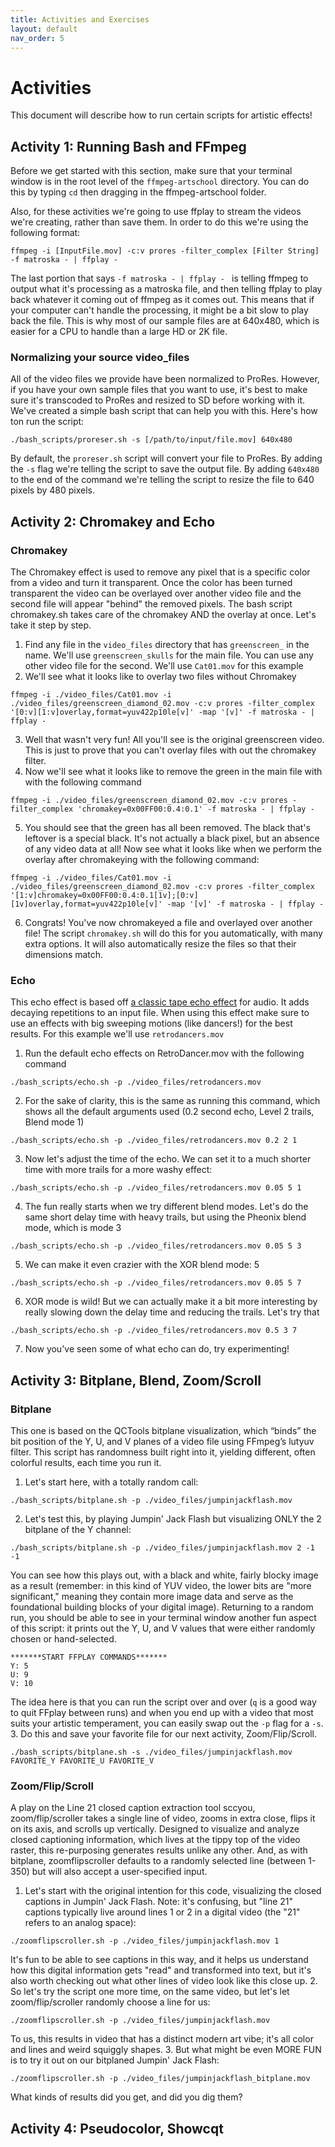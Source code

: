 ```yaml
---
title: Activities and Exercises
layout: default
nav_order: 5
---
```


# Activities

This document will describe how to run certain scripts for artistic effects!

## Activity 1: Running Bash and FFmpeg

Before we get started with this section, make sure that your terminal window is in the root level of the `ffmpeg-artschool` directory. You can do this by typing `cd` then dragging in the ffmpeg-artschool folder.

Also, for these activities we're going to use ffplay to stream the videos we're creating, rather than save them. In order to do this we're using the following format:

```
ffmpeg -i [InputFile.mov] -c:v prores -filter_complex [Filter String] -f matroska - | ffplay -
```

The last portion that says `-f matroska - | ffplay - ` is telling ffmpeg to output what it's processing as a matroska file, and then telling ffplay to play back whatever it coming out of ffmpeg as it comes out. This means that if your computer can't handle the processing, it might be a bit slow to play back the file. This is why most of our sample files are at 640x480, which is easier for a CPU to handle than a large HD or 2K file.

### Normalizing your source video_files
All of the video files we provide have been normalized to ProRes. However, if you have your own sample files that you want to use, it's best to make sure it's transcoded to ProRes and resized to SD before working with it. We've created a simple bash script that can help you with this. Here's how ton run the script:
```
./bash_scripts/proreser.sh -s [/path/to/input/file.mov] 640x480
```
By default, the `proreser.sh` script will convert your file to ProRes. By adding the `-s` flag we're telling the script to save the output file. By adding `640x480` to the end of the command we're telling the script to resize the file to 640 pixels by 480 pixels.

## Activity 2: Chromakey and Echo

### Chromakey
The Chromakey effect is used to remove any pixel that is a specific color from a video and turn it transparent. Once the color has been turned transparent the video can be overlayed over another video file and the second file will appear "behind" the removed pixels. The bash script chromakey.sh takes care of the chromakey AND the overlay at once. Let's take it step by step.

1. Find any file in the `video_files` directory that has `greenscreen_` in the name. We'll use `greenscreen_skulls` for the main file. You can use any other video file for the second. We'll use `Cat01.mov` for this example
2. We'll see what it looks like to overlay two files without Chromakey
```
ffmpeg -i ./video_files/Cat01.mov -i ./video_files/greenscreen_diamond_02.mov -c:v prores -filter_complex '[0:v][1:v]overlay,format=yuv422p10le[v]' -map '[v]' -f matroska - | ffplay -
```
3. Well that wasn't very fun! All you'll see is the original greenscreen video. This is just to prove that you can't overlay files with out the chromakey filter.
4. Now we'll see what it looks like to remove the green in the main file with with the following command
```
ffmpeg -i ./video_files/greenscreen_diamond_02.mov -c:v prores -filter_complex 'chromakey=0x00FF00:0.4:0.1' -f matroska - | ffplay -
```
5. You should see that the green has all been removed. The black that's leftover is a special black. It's not actually a black pixel, but an absence of any video data at all! Now see what it looks like when we perform the overlay after chromakeying with the following command:
```
ffmpeg -i ./video_files/Cat01.mov -i ./video_files/greenscreen_diamond_02.mov -c:v prores -filter_complex '[1:v]chromakey=0x00FF00:0.4:0.1[1v];[0:v][1v]overlay,format=yuv422p10le[v]' -map '[v]' -f matroska - | ffplay -
```
6. Congrats! You've now chromakeyed a file and overlayed over another file! The script `chromakey.sh` will do this for you automatically, with many extra options. It will also automatically resize the files so that their dimensions match.

### Echo
This echo effect is based off [a classic tape echo effect](https://www.youtube.com/watch?v=y3Whi-g-0A0) for audio. It adds decaying repetitions to an input file. When using this effect make sure to use an effects with big sweeping motions (like dancers!) for the best results. For this example we'll use `retrodancers.mov`

1. Run the default echo effects on RetroDancer.mov with the following command
```
./bash_scripts/echo.sh -p ./video_files/retrodancers.mov
```

2. For the sake of clarity, this is the same as running this command, which shows all the default arguments used (0.2 second echo, Level 2 trails, Blend mode 1)
```
./bash_scripts/echo.sh -p ./video_files/retrodancers.mov 0.2 2 1
```
3. Now let's adjust the time of the echo. We can set it to a much shorter time with more trails for a more washy effect:
```
./bash_scripts/echo.sh -p ./video_files/retrodancers.mov 0.05 5 1
```
4. The fun really starts when we try different blend modes. Let's do the same short delay time with heavy trails, but using the Pheonix blend mode, which is mode 3
```
./bash_scripts/echo.sh -p ./video_files/retrodancers.mov 0.05 5 3
```
5. We can make it even crazier with the XOR blend mode: 5
```
./bash_scripts/echo.sh -p ./video_files/retrodancers.mov 0.05 5 7
```
6. XOR mode is wild! But we can actually make it a bit more interesting by really slowing down the delay time and reducing the trails. Let's try that
```
./bash_scripts/echo.sh -p ./video_files/retrodancers.mov 0.5 3 7
```
7. Now you've seen some of what echo can do, try experimenting!

## Activity 3: Bitplane, Blend, Zoom/Scroll

### Bitplane
This one is based on the QCTools bitplane visualization, which “binds” the bit position of the Y, U, and V planes of a video file using FFmpeg’s lutyuv filter. This script has  randomness built right into it, yielding different, often colorful results, each time you run it.

1. Let's start here, with a totally random call:
```
./bash_scripts/bitplane.sh -p ./video_files/jumpinjackflash.mov
```
2. Let's test this, by playing Jumpin' Jack Flash but visualizing ONLY the 2 bitplane of the Y channel:
```
./bash_scripts/bitplane.sh -p ./video_files/jumpinjackflash.mov 2 -1 -1
```
You can see how this plays out, with a black and white, fairly blocky image as a result (remember: in this kind of YUV video, the lower bits are "more significant," meaning they contain more image data and serve as the foundational building blocks of your digital image).
Returning to a random run, you should be able to see in your terminal window another fun aspect of this script: it prints out the Y, U, and V values that were either randomly chosen or hand-selected.
```
*******START FFPLAY COMMANDS*******
Y: 5
U: 9
V: 10
```
The idea here is that you can run the script over and over (`q` is a good way to quit FFplay between runs) and when you end up with a video that most suits your artistic temperament, you can easily swap out the `-p` flag for a `-s`.
3. Do this and save your favorite file for our next activity, Zoom/Flip/Scroll.
```
./bash_scripts/bitplane.sh -s ./video_files/jumpinjackflash.mov FAVORITE_Y FAVORITE_U FAVORITE_V
```

### Zoom/Flip/Scroll
A play on the Line 21 closed caption extraction tool sccyou, zoom/flip/scroller takes a single line of video, zooms in extra close, flips it on its axis, and scrolls up vertically. Designed to visualize and analyze closed captioning information, which lives at the tippy top of the video raster, this re-purposing generates results unlike any other. And, as with bitplane, zoomflipscroller defaults to a randomly selected line (between 1-350) but will also accept a user-specified input.

1. Let's start with the original intention for this code, visualizing the closed captions in Jumpin' Jack Flash. Note: it's confusing, but "line 21" captions typically live around lines 1 or 2 in a digital video (the "21" refers to an analog space):
```
./zoomflipscroller.sh -p ./video_files/jumpinjackflash.mov 1
```
It's fun to be able to see captions in this way, and it helps us understand how this digital information gets "read" and transformed into text, but it's also worth checking out what other lines of video look like this close up.
2. So let's try the script one more time, on the same video, but let's let zoom/flip/scroller randomly choose a line for us:
```
./zoomflipscroller.sh -p ./video_files/jumpinjackflash.mov
```
To us, this results in video that has a distinct modern art vibe; it's all color and lines and weird squiggly shapes.
3. But what might be even MORE FUN is to try it out on our bitplaned Jumpin' Jack Flash:
```
./zoomflipscroller.sh -p ./video_files/jumpinjackflash_bitplane.mov
```

What kinds of results did you get, and did you dig them?

## Activity 4: Pseudocolor, Showcqt
